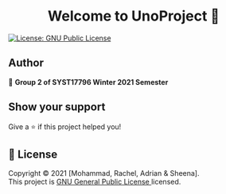 <h1 align="center">Welcome to UnoProject 👋</h1>
<p>
  <a href="https://github.com/corpsema/SYST17796_UnoProject/blob/main/LICENSE" target="_blank">
    <img alt="License: GNU Public License " src="https://img.shields.io/badge/License-GNU Public License -yellow.svg" />
  </a>
</p>

## Author

👤 **Group 2 of SYST17796 Winter 2021 Semester**


## Show your support

Give a ⭐️ if this project helped you!

## 📝 License

Copyright © 2021 [Mohammad, Rachel, Adrian & Sheena].<br/>
This project is [GNU General Public License ](https://github.com/corpsema/SystemRealibility/blob/main/LICENSE) licensed.


